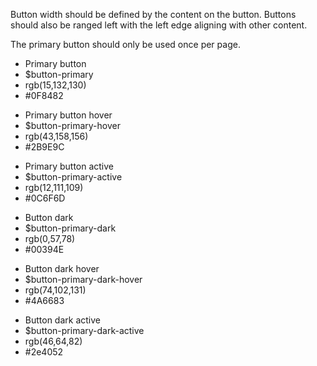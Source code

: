 <p>Button width should be defined by the content on the button. Buttons should also be ranged left with the left edge aligning with other content.</p>

<p>The primary button should only be used once per page.</p>

<div class="coop-l-row coop-u-margin-th">
    <div class="coop-l-column coop-l-small-6 coop-l-medium-4">
        <div class="dm-colour ">
            <div class="dm-colour__swatch dm-colour__swatch--wide coop-u-button-primary-bg coop-u-padding-q coop-u-margin-bh">
              <ul class="list-bare dm-colour__definition coop-u-white coop-u-margin-x">
                  <li class="coop-bold">Primary button</li>
                  <li>$button-primary</li>
                  <li>rgb(15,132,130)</li>
                  <li>#0F8482</li>
              </ul>
            </div>
        </div>
    </div>
    <div class="coop-l-column coop-l-small-6 coop-l-medium-4">
        <div class="dm-colour">
            <div class="dm-colour__swatch dm-colour__swatch--wide coop-u-button-primary-hover-bg coop-u-padding-q coop-u-margin-bh">
              <ul class="list-bare dm-colour__definition coop-u-white coop-u-margin-x">
                  <li class="coop-bold">Primary button hover</li>
                  <li>$button-primary-hover</li>
                  <li>rgb(43,158,156)</li>
                  <li>#2B9E9C</li>
              </ul>
            </div>
        </div>
    </div>
    <div class="coop-l-column coop-l-small-6 coop-l-medium-4">
        <div class="dm-colour">
            <div class="dm-colour__swatch dm-colour__swatch--wide coop-u-button-primary-active-bg coop-u-padding-q coop-u-margin-bh">
              <ul class="list-bare dm-colour__definition coop-u-white coop-u-margin-x">
                  <li class="coop-bold">Primary button active</li>
                  <li>$button-primary-active</li>
                  <li>rgb(12,111,109)</li>
                  <li>#0C6F6D</li>
              </ul>
            </div>
        </div>
    </div>
    <div class="coop-l-column coop-l-small-6 coop-l-medium-4">
        <div class="dm-colour">
            <div class="dm-colour__swatch dm-colour__swatch--wide coop-u-button-dark-bg coop-u-padding-q coop-u-margin-bh">
              <ul class="list-bare dm-colour__definition coop-u-white coop-u-margin-x">
                  <li class="coop-bold">Button dark</li>
                  <li>$button-primary-dark</li>
                  <li>rgb(0,57,78)</li>
                  <li>#00394E</li>
              </ul>
            </div>
        </div>
    </div>
    <div class="coop-l-column coop-l-small-6 coop-l-medium-4">
        <div class="dm-colour">
            <div class="dm-colour__swatch dm-colour__swatch--wide  coop-u-button-dark-hover-bg coop-u-padding-q coop-u-margin-bh">
              <ul class="list-bare dm-colour__definition coop-u-white  coop-u-margin-x">
                  <li class="coop-bold">Button dark hover</li>
                  <li>$button-primary-dark-hover</li>
                  <li>rgb(74,102,131)</li>
                  <li>#4A6683</li>
              </ul>
            </div>
        </div>
    </div>
    <div class="coop-l-column coop-l-small-6 coop-l-medium-4">
        <div class="dm-colour">
            <div class="dm-colour__swatch dm-colour__swatch--wide coop-u-button-dark-active-bg coop-u-padding-q coop-u-margin-bh">
              <ul class="list-bare dm-colour__definition coop-u-white coop-u-margin-x">
                  <li class="coop-bold">Button dark active</li>
                  <li>$button-primary-dark-active</li>
                  <li>rgb(46,64,82)</li>
                  <li>#2e4052</li>
              </ul>
            </div>
        </div>
    </div>
</div>
